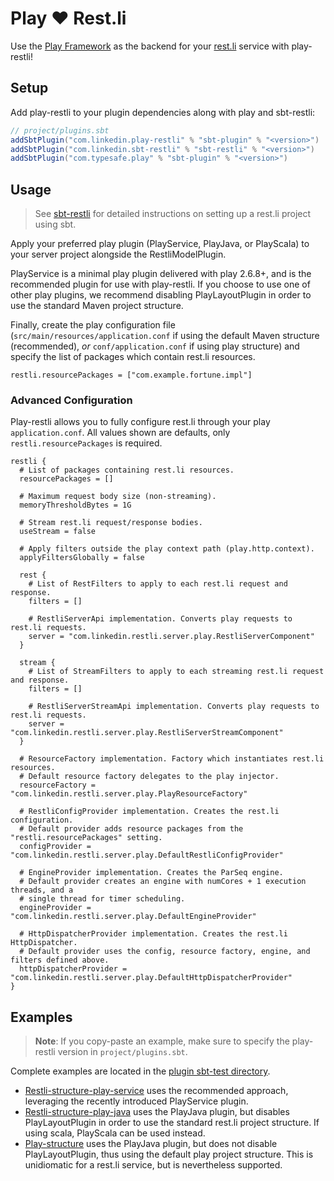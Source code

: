 # Play :heart: ️Rest.li

Use the [Play Framework](https://playframework.com) as the backend for your [rest.li](https://rest.li) service with play-restli!

Setup
-----
Add play-restli to your plugin dependencies along with play and sbt-restli:
```scala
// project/plugins.sbt
addSbtPlugin("com.linkedin.play-restli" % "sbt-plugin" % "<version>")
addSbtPlugin("com.linkedin.sbt-restli" % "sbt-restli" % "<version>")
addSbtPlugin("com.typesafe.play" % "sbt-plugin" % "<version>")
```

Usage
-----
> See [sbt-restli](https://github.com/TylerHorth/sbt-restli) for detailed instructions on setting up a rest.li project using sbt.

Apply your preferred play plugin (PlayService, PlayJava, or PlayScala) to your server project alongside the RestliModelPlugin.

PlayService is a minimal play plugin delivered with play 2.6.8+, and is the recommended plugin for use with play-restli. If you choose to use one of other play plugins, we recommend disabling PlayLayoutPlugin in order to use the standard Maven project structure. 

Finally, create the play configuration file (`src/main/resources/application.conf` if using the default Maven structure (recommended), *or* `conf/application.conf` if using play structure) and specify the list of packages which contain rest.li resources.
```properties
restli.resourcePackages = ["com.example.fortune.impl"]
```

### Advanced Configuration

Play-restli allows you to fully configure rest.li through your play `application.conf`. All values shown are defaults, only `restli.resourcePackages` is required. 

```properties
restli {
  # List of packages containing rest.li resources.
  resourcePackages = []
  
  # Maximum request body size (non-streaming).
  memoryThresholdBytes = 1G
  
  # Stream rest.li request/response bodies.
  useStream = false

  # Apply filters outside the play context path (play.http.context).
  applyFiltersGlobally = false

  rest {
    # List of RestFilters to apply to each rest.li request and response.
    filters = []
    
    # RestliServerApi implementation. Converts play requests to rest.li requests.
    server = "com.linkedin.restli.server.play.RestliServerComponent"
  }
  
  stream {
    # List of StreamFilters to apply to each streaming rest.li request and response.
    filters = []
    
    # RestliServerStreamApi implementation. Converts play requests to rest.li requests.
    server = "com.linkedin.restli.server.play.RestliServerStreamComponent"
  }
  
  # ResourceFactory implementation. Factory which instantiates rest.li resources. 
  # Default resource factory delegates to the play injector.
  resourceFactory = "com.linkedin.restli.server.play.PlayResourceFactory"
  
  # RestliConfigProvider implementation. Creates the rest.li configuration. 
  # Default provider adds resource packages from the "restli.resourcePackages" setting. 
  configProvider = "com.linkedin.restli.server.play.DefaultRestliConfigProvider"
  
  # EngineProvider implementation. Creates the ParSeq engine.
  # Default provider creates an engine with numCores + 1 execution threads, and a 
  # single thread for timer scheduling.
  engineProvider = "com.linkedin.restli.server.play.DefaultEngineProvider"

  # HttpDispatcherProvider implementation. Creates the rest.li HttpDispatcher.
  # Default provider uses the config, resource factory, engine, and filters defined above.
  httpDispatcherProvider = "com.linkedin.restli.server.play.DefaultHttpDispatcherProvider"
}
```

Examples
--------
> **Note**: If you copy-paste an example, make sure to specify the play-restli version in `project/plugins.sbt`.

Complete examples are located in the [plugin sbt-test directory](sbt-plugin/src/sbt-test/sbt-play-restli). 

- [Restli-structure-play-service](sbt-plugin/src/sbt-test/sbt-play-restli/restli-structure-play-service) uses the recommended approach, leveraging the recently introduced PlayService plugin.
- [Restli-structure-play-java](sbt-plugin/src/sbt-test/sbt-play-restli/restli-structure-play-java) uses the PlayJava plugin, but disables PlayLayoutPlugin in order to use the standard rest.li project structure. If using scala, PlayScala can be used instead.
- [Play-structure](sbt-plugin/src/sbt-test/sbt-play-restli/play-structure) uses the PlayJava plugin, but does not disable PlayLayoutPlugin, thus using the default play project structure. This is unidiomatic for a rest.li service, but is nevertheless supported. 
